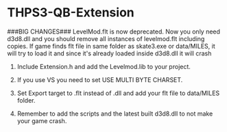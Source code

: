 # THPS3-QB-Extension


###BIG CHANGES###
LevelMod.flt is now deprecated. Now you only need d3d8.dll and you should remove all instances of levelmod.flt including copies. If game finds flt file in same folder as skate3.exe or data/MILES, it will try to load it and since it's already loaded inside d3d8.dll it will crash

1. Include Extension.h and add the Levelmod.lib to your project.

2. If you use VS you need to set USE MULTI BYTE CHARSET.

3. Set Export target to .flt instead of .dll and add your flt file to data/MILES folder.

4. Remember to add the scripts and the latest built d3d8.dll to not make your game crash.
